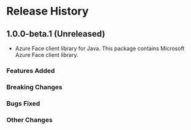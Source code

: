# Release History

## 1.0.0-beta.1 (Unreleased)

- Azure Face client library for Java. This package contains Microsoft Azure Face client library.

### Features Added

### Breaking Changes

### Bugs Fixed

### Other Changes
